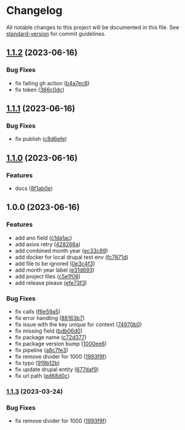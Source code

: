 # Changelog

All notable changes to this project will be documented in this file. See [standard-version](https://github.com/conventional-changelog/standard-version) for commit guidelines.

## [1.1.2](https://github.com/tccvgithub/drupal-jsonapi/compare/v1.1.1...v1.1.2) (2023-06-16)


### Bug Fixes

* fix failing gh action ([b4a7ec8](https://github.com/tccvgithub/drupal-jsonapi/commit/b4a7ec8807fe22b79921326bfd5fc1649daf042d))
* fix token ([366c0dc](https://github.com/tccvgithub/drupal-jsonapi/commit/366c0dc686e5e7f5414b12e53896cb8c70fe3a18))

## [1.1.1](https://github.com/tccvgithub/drupal-jsonapi/compare/v1.1.0...v1.1.1) (2023-06-16)


### Bug Fixes

* fix publish ([c8d6efe](https://github.com/tccvgithub/drupal-jsonapi/commit/c8d6efe3f2ad8464878f85e00eb6a08b4d2eaa33))

## [1.1.0](https://github.com/tccvgithub/drupal-jsonapi/compare/v1.0.0...v1.1.0) (2023-06-16)


### Features

* docs ([8f1ab0e](https://github.com/tccvgithub/drupal-jsonapi/commit/8f1ab0e2c0f85747b43662cbf854f49d1ca8817b))

## 1.0.0 (2023-06-16)


### Features

* add ano field ([c1da1ac](https://github.com/tccvgithub/drupal-jsonapi/commit/c1da1ac8ea060f75e30c608a93547e020cf6125c))
* add axios retry ([428266a](https://github.com/tccvgithub/drupal-jsonapi/commit/428266a70a8c7792c31206d0fba05c05a41530d5))
* add combined month year ([ec33c89](https://github.com/tccvgithub/drupal-jsonapi/commit/ec33c892df3fe1da4fca0db08b112103283548e5))
* add docker for local drupal test env ([fc7871d](https://github.com/tccvgithub/drupal-jsonapi/commit/fc7871d2ec2329120d387a91cf65fd88a3d93061))
* add file to be ignored ([0e3c4f3](https://github.com/tccvgithub/drupal-jsonapi/commit/0e3c4f3c9f9e18c64902d171341cdc67d6b56c7c))
* add month year label ([e31d693](https://github.com/tccvgithub/drupal-jsonapi/commit/e31d6933f62ddb342fdd79a2d27ddd22f6aff1be))
* add project files ([c5e1f06](https://github.com/tccvgithub/drupal-jsonapi/commit/c5e1f06dce31e036aca792f74508a140f1719673))
* add release please ([efe73f3](https://github.com/tccvgithub/drupal-jsonapi/commit/efe73f3f83eaf47fe74772421b24166502a9dcc6))


### Bug Fixes

* fix calls ([f6e59a5](https://github.com/tccvgithub/drupal-jsonapi/commit/f6e59a5e211140825c3513e7c354afde58c36955))
* fix error handling ([88163b7](https://github.com/tccvgithub/drupal-jsonapi/commit/88163b776a173000ecbb9c5e929b5234053c5bec))
* fix issue with the key unique for context ([74970b0](https://github.com/tccvgithub/drupal-jsonapi/commit/74970b02e7b4b649f8f3e26b34291ca874770dfc))
* fix missing field ([bdb06d0](https://github.com/tccvgithub/drupal-jsonapi/commit/bdb06d0663330566cac8c9cd893747150215afd0))
* fix package name ([c72d377](https://github.com/tccvgithub/drupal-jsonapi/commit/c72d377e8bb84fcecaf40c71eb45598f765a0dcf))
* fix package version bump ([1000ee6](https://github.com/tccvgithub/drupal-jsonapi/commit/1000ee65cf5084b24e124907831eb9545477b58a))
* fix pipeline ([a8c7fe3](https://github.com/tccvgithub/drupal-jsonapi/commit/a8c7fe38d7de942ad76e11f508fa29db97327570))
* fix remove divider for 1000 ([1993f9f](https://github.com/tccvgithub/drupal-jsonapi/commit/1993f9f3532ff0918da9711da720a1a65d61c5a1))
* fix typo ([919b12b](https://github.com/tccvgithub/drupal-jsonapi/commit/919b12bac8533d78d95bfd6d2cdec1308e537aa2))
* fix update drupal entity ([677daf9](https://github.com/tccvgithub/drupal-jsonapi/commit/677daf9252856581d037e159c5a87c042e1f25c5))
* fix url path ([ed68d0c](https://github.com/tccvgithub/drupal-jsonapi/commit/ed68d0c9d21ccc73ec6c3d527b924063e875842d))

### [1.1.3](https://github.com/con-met/drupal-jsonapi/compare/v1.1.2...v1.1.3) (2023-03-24)


### Bug Fixes

* fix remove divider for 1000 ([1993f9f](https://github.com/con-met/drupal-jsonapi/commit/1993f9f3532ff0918da9711da720a1a65d61c5a1))
